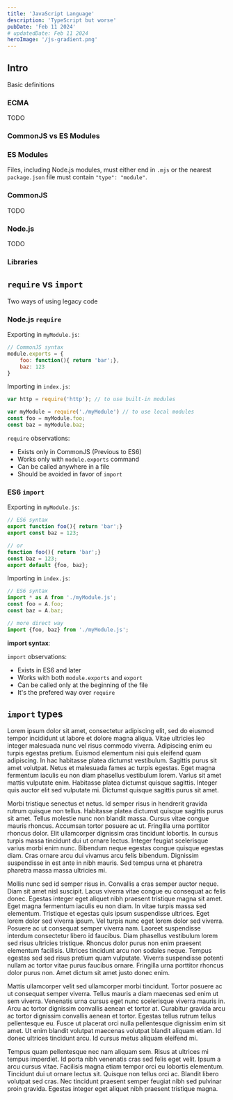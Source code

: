 ```yaml
---
title: 'JavaScript Language'
description: 'TypeScript but worse'
pubDate: 'Feb 11 2024'
# updatedDate: Feb 11 2024
heroImage: '/js-gradient.png'
---
```


## Intro

Basic definitions

### ECMA

TODO

### CommonJS vs ES Modules

### ES Modules

Files, including Node.js modules, must either end in `.mjs` or the nearest `package.json` file must contain `"type": "module"`.

### CommonJS

TODO

### Node.js

TODO

### Libraries

## `require` vs `import`

Two ways of using legacy code

### Node.js `require`

Exporting in `myModule.js`:

```javascript
// CommonJS syntax
module.exports = {
    foo: function(){ return 'bar';},
    baz: 123
}
```

Importing in `index.js`:

```javascript
var http = require('http'); // to use built-in modules

var myModule = require('./myModule') // to use local modules
const foo = myModule.foo;
const baz = myModule.baz;
```

`require` observations:

- Exists only in CommonJS (Previous to ES6)
- Works only with `module.exports` command
- Can be called anywhere in a file
- Should be avoided in favor of `import`

### ES6 `import`

Exporting in `myModule.js`:

```javascript
// ES6 syntax
export function foo(){ return 'bar';}
export const baz = 123;

// or
function foo(){ return 'bar';}
const baz = 123;
export default {foo, baz};
```

Importing in `index.js`:

```javascript
// ES6 syntax
import * as A from './myModule.js';
const foo = A.foo;
const baz = A.baz;

// more direct way
import {foo, baz} from './myModule.js';
```

**import syntax**:

`import` observations:

- Exists in ES6 and later
- Works with both `module.exports` and `export`
- Can be called only at the beginning of the file
- It's the prefered way over `require`

## `import` types

Lorem ipsum dolor sit amet, consectetur adipiscing elit, sed do eiusmod tempor incididunt ut labore et dolore magna aliqua. Vitae ultricies leo integer malesuada nunc vel risus commodo viverra. Adipiscing enim eu turpis egestas pretium. Euismod elementum nisi quis eleifend quam adipiscing. In hac habitasse platea dictumst vestibulum. Sagittis purus sit amet volutpat. Netus et malesuada fames ac turpis egestas. Eget magna fermentum iaculis eu non diam phasellus vestibulum lorem. Varius sit amet mattis vulputate enim. Habitasse platea dictumst quisque sagittis. Integer quis auctor elit sed vulputate mi. Dictumst quisque sagittis purus sit amet.

Morbi tristique senectus et netus. Id semper risus in hendrerit gravida rutrum quisque non tellus. Habitasse platea dictumst quisque sagittis purus sit amet. Tellus molestie nunc non blandit massa. Cursus vitae congue mauris rhoncus. Accumsan tortor posuere ac ut. Fringilla urna porttitor rhoncus dolor. Elit ullamcorper dignissim cras tincidunt lobortis. In cursus turpis massa tincidunt dui ut ornare lectus. Integer feugiat scelerisque varius morbi enim nunc. Bibendum neque egestas congue quisque egestas diam. Cras ornare arcu dui vivamus arcu felis bibendum. Dignissim suspendisse in est ante in nibh mauris. Sed tempus urna et pharetra pharetra massa massa ultricies mi.

Mollis nunc sed id semper risus in. Convallis a cras semper auctor neque. Diam sit amet nisl suscipit. Lacus viverra vitae congue eu consequat ac felis donec. Egestas integer eget aliquet nibh praesent tristique magna sit amet. Eget magna fermentum iaculis eu non diam. In vitae turpis massa sed elementum. Tristique et egestas quis ipsum suspendisse ultrices. Eget lorem dolor sed viverra ipsum. Vel turpis nunc eget lorem dolor sed viverra. Posuere ac ut consequat semper viverra nam. Laoreet suspendisse interdum consectetur libero id faucibus. Diam phasellus vestibulum lorem sed risus ultricies tristique. Rhoncus dolor purus non enim praesent elementum facilisis. Ultrices tincidunt arcu non sodales neque. Tempus egestas sed sed risus pretium quam vulputate. Viverra suspendisse potenti nullam ac tortor vitae purus faucibus ornare. Fringilla urna porttitor rhoncus dolor purus non. Amet dictum sit amet justo donec enim.

Mattis ullamcorper velit sed ullamcorper morbi tincidunt. Tortor posuere ac ut consequat semper viverra. Tellus mauris a diam maecenas sed enim ut sem viverra. Venenatis urna cursus eget nunc scelerisque viverra mauris in. Arcu ac tortor dignissim convallis aenean et tortor at. Curabitur gravida arcu ac tortor dignissim convallis aenean et tortor. Egestas tellus rutrum tellus pellentesque eu. Fusce ut placerat orci nulla pellentesque dignissim enim sit amet. Ut enim blandit volutpat maecenas volutpat blandit aliquam etiam. Id donec ultrices tincidunt arcu. Id cursus metus aliquam eleifend mi.

Tempus quam pellentesque nec nam aliquam sem. Risus at ultrices mi tempus imperdiet. Id porta nibh venenatis cras sed felis eget velit. Ipsum a arcu cursus vitae. Facilisis magna etiam tempor orci eu lobortis elementum. Tincidunt dui ut ornare lectus sit. Quisque non tellus orci ac. Blandit libero volutpat sed cras. Nec tincidunt praesent semper feugiat nibh sed pulvinar proin gravida. Egestas integer eget aliquet nibh praesent tristique magna.
